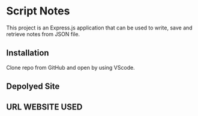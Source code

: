 # Script Notes

This project is an Express.js application that can be used to write, save and retrieve notes from JSON file. 

## Installation 

Clone repo from GitHub and open by using VScode. 

## Depolyed Site 

## URL WEBSITE USED



